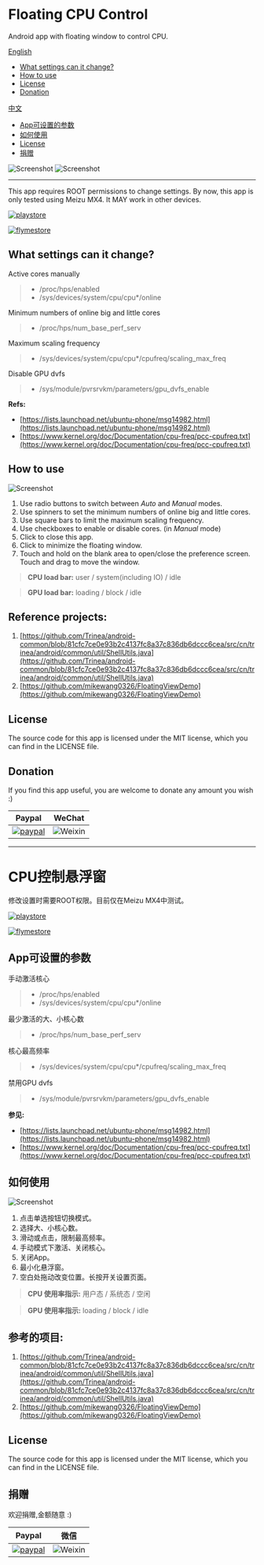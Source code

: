 # Floating CPU Control 


Android app with floating window to control CPU.


[English](#English)

* [What settings can it change?](#settings)
* [How to use](#howtouse)
* [License](#license)
* [Donation](#donation)

[中文](#Chinese)

* [App可设置的参数](#settings_cn)
* [如何使用](#howtouse_cn)
* [License](#license_cn)
* [捐赠](#donation_cn)

![Screenshot](Screenshots/3_small.png)
![Screenshot](Screenshots/cn/5_small.png)

***
<a name="English"/>



This app requires ROOT permissions to change settings.
By now, this app is only tested using Meizu MX4. It MAY work in other devices.

[![playstore](https://www.gstatic.com/android/market_images/web/play_one_bar_logo_2x.png)](https://play.google.com/store/apps/details?id=com.houcg.floatingcpucontrol)

[![flymestore](http://i3.res.meizu.com/resources/portal/common/images/flyme.png)](http://app.flyme.cn/apps/public/detail?package_name=com.houcg.floatingcpucontrol)



## What settings can it change?
<a name="settings"/>

Active cores manually
> - /proc/hps/enabled   
> - /sys/devices/system/cpu/cpu*/online   


Minimum numbers of online big and little  cores 
> - /proc/hps/num_base_perf_serv 



Maximum scaling frequency 
> - /sys/devices/system/cpu/cpu*/cpufreq/scaling_max_freq


Disable GPU dvfs

>  - /sys/module/pvrsrvkm/parameters/gpu_dvfs_enable



**Refs:** 

 - [https://lists.launchpad.net/ubuntu-phone/msg14982.html](https://lists.launchpad.net/ubuntu-phone/msg14982.html)
 - [https://www.kernel.org/doc/Documentation/cpu-freq/pcc-cpufreq.txt](https://www.kernel.org/doc/Documentation/cpu-freq/pcc-cpufreq.txt)

## How to use
<a name="howtouse"/>

![Screenshot](Screenshots/2_small.png)

1. Use radio buttons to switch between *Auto* and  *Manual* modes.
2. Use spinners to set the minimum numbers of online big and little  cores.
3. Use square bars to limit the maximum scaling frequency. 
4. Use checkboxes to enable or disable cores. (in  *Manual* mode)
5. Click to close this app.
6. Click to minimize the floating window.
7. Touch and hold on the blank area to open/close the preference screen. Touch and drag to move the window.

> **CPU load bar:**    user / system(including IO) / idle

> **GPU load bar:**    loading / block / idle

## Reference projects:
1. [https://github.com/Trinea/android-common/blob/81cfc7ce0e93b2c4137fc8a37c836db6dccc6cea/src/cn/trinea/android/common/util/ShellUtils.java](https://github.com/Trinea/android-common/blob/81cfc7ce0e93b2c4137fc8a37c836db6dccc6cea/src/cn/trinea/android/common/util/ShellUtils.java)
2. [https://github.com/mikewang0326/FloatingViewDemo](https://github.com/mikewang0326/FloatingViewDemo)

## License
<a name="license"/>

The source code for this app is licensed under the MIT license, which you can find in the LICENSE file.

## Donation
<a name="donation"/>

If you find this app useful, you are welcome to donate any amount you wish :)

Paypal  | WeChat
------------- | -------------
[![paypal](https://www.paypalobjects.com/en_GB/SG/i/btn/btn_paynowCC_LG.gif)](https://www.paypal.com/cgi-bin/webscr?cmd=_s-xclick&hosted_button_id=ZR892QL6RC46G) | ![Weixin](Screenshots/cn/weixin_pay/weinxin.png)




***
<a name="Chinese"/>

# CPU控制悬浮窗 


修改设置时需要ROOT权限。目前仅在Meizu MX4中测试。


[![playstore](https://www.gstatic.com/android/market_images/web/play_one_bar_logo_2x.png)](https://play.google.com/store/apps/details?id=com.houcg.floatingcpucontrol)

[![flymestore](http://i3.res.meizu.com/resources/portal/common/images/flyme.png)](http://app.flyme.cn/apps/public/detail?package_name=com.houcg.floatingcpucontrol)



## App可设置的参数
<a name="settings_cn"/>

手动激活核心
> - /proc/hps/enabled   
> - /sys/devices/system/cpu/cpu*/online   


最少激活的大、小核心数
> - /proc/hps/num_base_perf_serv 



核心最高频率
> - /sys/devices/system/cpu/cpu*/cpufreq/scaling_max_freq


禁用GPU dvfs

>  - /sys/module/pvrsrvkm/parameters/gpu_dvfs_enable



**参见:** 

 - [https://lists.launchpad.net/ubuntu-phone/msg14982.html](https://lists.launchpad.net/ubuntu-phone/msg14982.html)
 - [https://www.kernel.org/doc/Documentation/cpu-freq/pcc-cpufreq.txt](https://www.kernel.org/doc/Documentation/cpu-freq/pcc-cpufreq.txt)

## 如何使用
<a name="howtouse_cn"/>

![Screenshot](Screenshots/cn/2_cn_small.png)

1. 点击单选按钮切换模式。
2. 选择大、小核心数。
3. 滑动或点击，限制最高频率。
4. 手动模式下激活、关闭核心。
5. 关闭App。
6. 最小化悬浮窗。
7. 空白处拖动改变位置。长按开关设置页面。

> **CPU 使用率指示:**    用户态 / 系统态 / 空闲

> **GPU 使用率指示:**    loading / block / idle

## 参考的项目:
1. [https://github.com/Trinea/android-common/blob/81cfc7ce0e93b2c4137fc8a37c836db6dccc6cea/src/cn/trinea/android/common/util/ShellUtils.java](https://github.com/Trinea/android-common/blob/81cfc7ce0e93b2c4137fc8a37c836db6dccc6cea/src/cn/trinea/android/common/util/ShellUtils.java)
2. [https://github.com/mikewang0326/FloatingViewDemo](https://github.com/mikewang0326/FloatingViewDemo)

## License
<a name="license_cn"/>

The source code for this app is licensed under the MIT license, which you can find in the LICENSE file.

## 捐赠
<a name="donation_cn"/>

欢迎捐赠,金额随意 :)

Paypal  | 微信
------------- | -------------
[![paypal](https://www.paypalobjects.com/en_GB/SG/i/btn/btn_paynowCC_LG.gif)](https://www.paypal.com/cgi-bin/webscr?cmd=_s-xclick&hosted_button_id=ZR892QL6RC46G) | ![Weixin](Screenshots/cn/weixin_pay/weinxin.png)